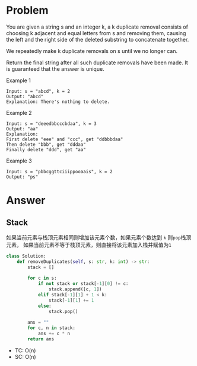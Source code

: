 # Problem
You are given a string s and an integer k, a k duplicate removal consists of choosing k adjacent and equal letters from s and removing them, causing the left and the right side of the deleted substring to concatenate together.

We repeatedly make k duplicate removals on s until we no longer can.

Return the final string after all such duplicate removals have been made. It is guaranteed that the answer is unique.

Example 1
```
Input: s = "abcd", k = 2
Output: "abcd"
Explanation: There's nothing to delete.
```

Example 2
```
Input: s = "deeedbbcccbdaa", k = 3
Output: "aa"
Explanation: 
First delete "eee" and "ccc", get "ddbbbdaa"
Then delete "bbb", get "dddaa"
Finally delete "ddd", get "aa"
```

Example 3
```
Input: s = "pbbcggttciiippooaais", k = 2
Output: "ps"
```
# Answer
## Stack
如果当前元素与栈顶元素相同则增加该元素个数，如果元素个数达到 `k` 则`pop`栈顶元素，
如果当前元素不等于栈顶元素，则直接将该元素加入栈并赋值为`1`
```python
class Solution:
    def removeDuplicates(self, s: str, k: int) -> str:
        stack = []
        
        for c in s:
            if not stack or stack[-1][0] != c:
                stack.append([c, 1])
            elif stack[-1][1] + 1 < k:
                stack[-1][1] += 1
            else:
                stack.pop()
        
        ans = ""
        for c, n in stack:
            ans += c * n
        return ans
```
- TC: O(n)
- SC: O(n)